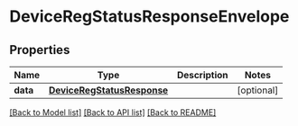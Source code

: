 # DeviceRegStatusResponseEnvelope

## Properties
Name | Type | Description | Notes
------------ | ------------- | ------------- | -------------
**data** | [**DeviceRegStatusResponse**](DeviceRegStatusResponse.md) |  | [optional] 

[[Back to Model list]](../README.md#documentation-for-models) [[Back to API list]](../README.md#documentation-for-api-endpoints) [[Back to README]](../README.md)


